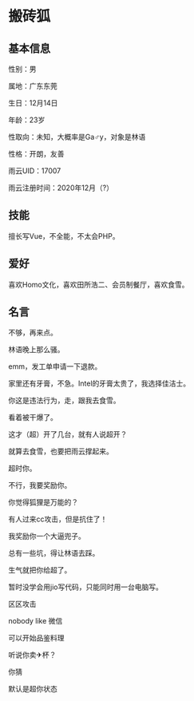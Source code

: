 # 搬砖狐

## 基本信息

性别：男

属地：广东东莞

生日：12月14日

年龄：23岁

性取向：未知，大概率是Ga♂y，对象是林语

性格：开朗，友善

雨云UID：17007

雨云注册时间：2020年12月（?）

## 技能

擅长写Vue，不全能，不太会PHP。

## 爱好

喜欢Homo文化，喜欢田所浩二、会员制餐厅，喜欢食雪。

## 名言

不够，再来点。

林语晚上那么骚。

emm，发工单申请一下退款。

家里还有牙膏，不急。Intel的牙膏太贵了，我选择佳洁士。

你这是违法行为，走，跟我去食雪。

看着被干爆了。

这才（超）开了几台，就有人说超开？

就算去食雪，也要把雨云撑起来。

超时你。

不行，我要奖励你。

你觉得狐狸是万能的？

有人过来cc攻击，但是抗住了！

我奖励你一个大逼兜子。

总有一些坑，得让林语去踩。

生气就把你给超了。

暂时没学会用jio写代码，只能同时用一台电脑写。

区区攻击

nobody like 微信

可以开始品鉴料理

听说你卖✈杯？

你猜

默认是超你状态


